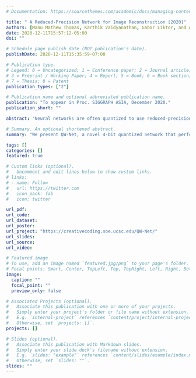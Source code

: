 ```yaml
---
# Documentation: https://sourcethemes.com/academic/docs/managing-content/

title: " A Reduced-Precision Network for Image Reconstruction [2020]"
authors: [Manu Mathew Thomas, Karthik Vaidyanathan, Gabor Liktor, and Angus G. Forbes]
date: 2020-12-11T15:57:12-05:00
doi: ""

# Schedule page publish date (NOT publication's date).
publishDate: 2020-12-11T15:35:59-07:00

# Publication type.
# Legend: 0 = Uncategorized; 1 = Conference paper; 2 = Journal article;
# 3 = Preprint / Working Paper; 4 = Report; 5 = Book; 6 = Book section;
# 7 = Thesis; 8 = Patent
publication_types: ["2"]

# Publication name and optional abbreviated publication name.
publication: "To appear in Proc. SIGGRAPH ASIA, December 2020."
publication_short: ""

abstract: "Neural networks are often quantized to use reduced-precision arithmetic, as it greatly improves their storage and computational costs. This approach is commonly used in applications like image classification and natural language processing, however, using a quantized network for the reconstruction of HDR images can lead to a significant loss in image quality. In this paper, we introduce QW-Net, a neural network for image reconstruction, where close to 95% of the computations can be implemented with 4-bit integers. This is achieved using a combination of two U-shaped networks that are specialized for different tasks, a feature extraction network based on the U-Net architecture, coupled to a filtering network that reconstructs the output image. The feature extraction network has more computational complexity but is more resilient to quantization errors. The filtering network, on the other hand, has significantly fewer computations but requires higher precision. Our network uses renderer-generated motion vectors to recurrently warp and accumulate previous frames, producing temporally stable results with significantly better quality than TAA, a widely used technique in current games."

# Summary. An optional shortened abstract.
summary: "We present QW-Net, a novel 4-bit quantized network that performs temporally amortized supersampling for high-dynamic-range rendering."

tags: []
categories: []
featured: true

# Custom links (optional).
#   Uncomment and edit lines below to show custom links.
# links:
# - name: Follow
#   url: https://twitter.com
#   icon_pack: fab
#   icon: twitter

url_pdf: 
url_code:
url_dataset:
url_poster:
url_project: "https://creativecoding.soe.ucsc.edu/QW-Net/"
url_slides:
url_source:
url_video:

# Featured image
# To use, add an image named `featured.jpg/png` to your page's folder. 
# Focal points: Smart, Center, TopLeft, Top, TopRight, Left, Right, BottomLeft, Bottom, BottomRight.
image:
  caption: ""
  focal_point: ""
  preview_only: false

# Associated Projects (optional).
#   Associate this publication with one or more of your projects.
#   Simply enter your project's folder or file name without extension.
#   E.g. `internal-project` references `content/project/internal-project/index.md`.
#   Otherwise, set `projects: []`.
projects: []

# Slides (optional).
#   Associate this publication with Markdown slides.
#   Simply enter your slide deck's filename without extension.
#   E.g. `slides: "example"` references `content/slides/example/index.md`.
#   Otherwise, set `slides: ""`.
slides: ""
---
```

